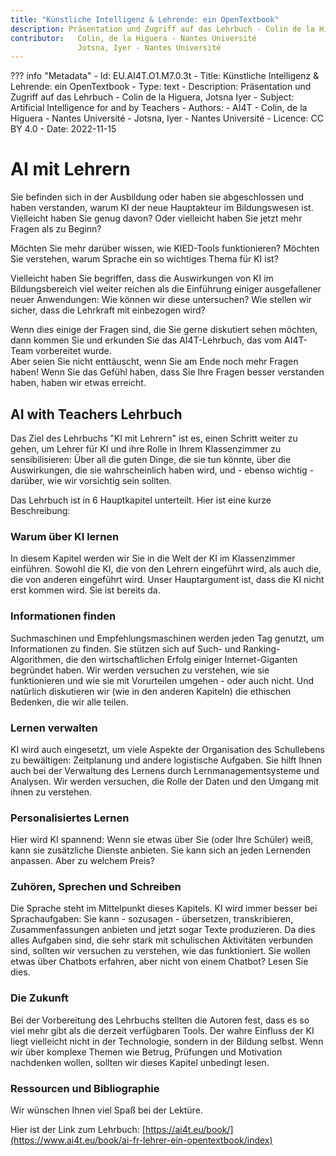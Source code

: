 ```yaml
---
title: "Künstliche Intelligenz & Lehrende: ein OpenTextbook"
description: Präsentation und Zugriff auf das Lehrbuch - Colin de la Higuera, Jotsna Iyer
contributor:   Colin, de la Higuera - Nantes Université
               Jotsna, Iyer - Nantes Université
---
```

??? info "Metadata"
    - Id: EU.AI4T.O1.M7.0.3t
    - Title: Künstliche Intelligenz & Lehrende: ein OpenTextbook
    - Type: text
    - Description: Präsentation und Zugriff auf das Lehrbuch - Colin de la Higuera, Jotsna Iyer
    - Subject: Artificial Intelligence for and by Teachers
    - Authors:
        - AI4T 
        - Colin, de la Higuera - Nantes Université
        - Jotsna, Iyer - Nantes Université
    - Licence: CC BY 4.0
    - Date: 2022-11-15

# AI mit Lehrern

Sie befinden sich in der Ausbildung oder haben sie abgeschlossen und haben verstanden, warum KI der neue Hauptakteur im Bildungswesen ist. Vielleicht haben Sie genug davon? Oder vielleicht haben Sie jetzt mehr Fragen als zu Beginn?

Möchten Sie mehr darüber wissen, wie KIED-Tools funktionieren? Möchten Sie verstehen, warum Sprache ein so wichtiges Thema für KI ist?

Vielleicht haben Sie begriffen, dass die Auswirkungen von KI im Bildungsbereich viel weiter reichen als die Einführung einiger ausgefallener neuer Anwendungen: Wie können wir diese untersuchen? Wie stellen wir sicher, dass die Lehrkraft mit einbezogen wird?

Wenn dies einige der Fragen sind, die Sie gerne diskutiert sehen möchten, dann kommen Sie und erkunden Sie das AI4T-Lehrbuch, das vom AI4T-Team vorbereitet wurde.  
Aber seien Sie nicht enttäuscht, wenn Sie am Ende noch mehr Fragen haben! Wenn Sie das Gefühl haben, dass Sie Ihre Fragen besser verstanden haben, haben wir etwas erreicht.

## AI with Teachers Lehrbuch

Das Ziel des Lehrbuchs "KI mit Lehrern" ist es, einen Schritt weiter zu gehen, um Lehrer für KI und ihre Rolle in Ihrem Klassenzimmer zu sensibilisieren: Über all die guten Dinge, die sie tun könnte, über die Auswirkungen, die sie wahrscheinlich haben wird, und - ebenso wichtig - darüber, wie wir vorsichtig sein sollten.

Das Lehrbuch ist in 6 Hauptkapitel unterteilt. Hier ist eine kurze Beschreibung:

### Warum über KI lernen

In diesem Kapitel werden wir Sie in die Welt der KI im Klassenzimmer einführen.
Sowohl die KI, die von den Lehrern eingeführt wird, als auch die, die von anderen eingeführt wird. Unser Hauptargument ist, dass die KI nicht erst kommen wird. Sie ist bereits da.

### Informationen finden

Suchmaschinen und Empfehlungsmaschinen werden jeden Tag genutzt, um Informationen zu finden. Sie stützen sich auf Such- und Ranking-Algorithmen, die den wirtschaftlichen Erfolg einiger Internet-Giganten begründet haben. Wir werden versuchen zu verstehen, wie sie funktionieren und wie sie mit Vorurteilen umgehen - oder auch nicht. Und natürlich diskutieren wir (wie in den anderen Kapiteln) die ethischen Bedenken, die wir alle teilen.

### Lernen verwalten

KI wird auch eingesetzt, um viele Aspekte der Organisation des Schullebens zu bewältigen: Zeitplanung und andere logistische Aufgaben. Sie hilft Ihnen auch bei der Verwaltung des Lernens durch Lernmanagementsysteme und Analysen. Wir werden versuchen, die Rolle der Daten und den Umgang mit ihnen zu verstehen.

### Personalisiertes Lernen

Hier wird KI spannend: Wenn sie etwas über Sie (oder Ihre Schüler) weiß, kann sie zusätzliche Dienste anbieten. Sie kann sich an jeden Lernenden anpassen. Aber zu welchem Preis?

### Zuhören, Sprechen und Schreiben

Die Sprache steht im Mittelpunkt dieses Kapitels. KI wird immer besser bei Sprachaufgaben: Sie kann - sozusagen - übersetzen, transkribieren, Zusammenfassungen anbieten und jetzt sogar Texte produzieren. Da dies alles Aufgaben sind, die sehr stark mit schulischen Aktivitäten verbunden sind, sollten wir versuchen zu verstehen, wie das funktioniert. Sie wollen etwas über Chatbots erfahren, aber nicht von einem Chatbot? Lesen Sie dies.

### Die Zukunft

Bei der Vorbereitung des Lehrbuchs stellten die Autoren fest, dass es so viel mehr gibt als die derzeit verfügbaren Tools. Der wahre Einfluss der KI liegt vielleicht nicht in der Technologie, sondern in der Bildung selbst. Wenn wir über komplexe Themen wie Betrug, Prüfungen und Motivation nachdenken wollen, sollten wir dieses Kapitel unbedingt lesen.

### Ressourcen und Bibliographie

Wir wünschen Ihnen viel Spaß bei der Lektüre.

Hier ist der Link zum Lehrbuch: [https://ai4t.eu/book/](https://www.ai4t.eu/book/ai-fr-lehrer-ein-opentextbook/index)
